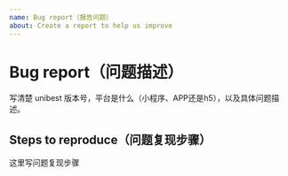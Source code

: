```yaml
---
name: Bug report（报告问题）
about: Create a report to help us improve
---
```


<!--
    注意：为更好的解决你的问题，请参考模板提供完整信息，准确描述问题，信息不全的 issue 将被关闭。

    Note: In order to better solve your problem, please refer to the template to provide complete information, accurately describe the problem, and the incomplete information issue will be closed.
-->

# Bug report（问题描述）

写清楚 unibest 版本号，平台是什么（小程序、APP还是h5），以及具体问题描述。

## Steps to reproduce（问题复现步骤）

这里写问题复现步骤

<!--
1. [xxx]
2. [xxx]
3. [xxxx]
-->
